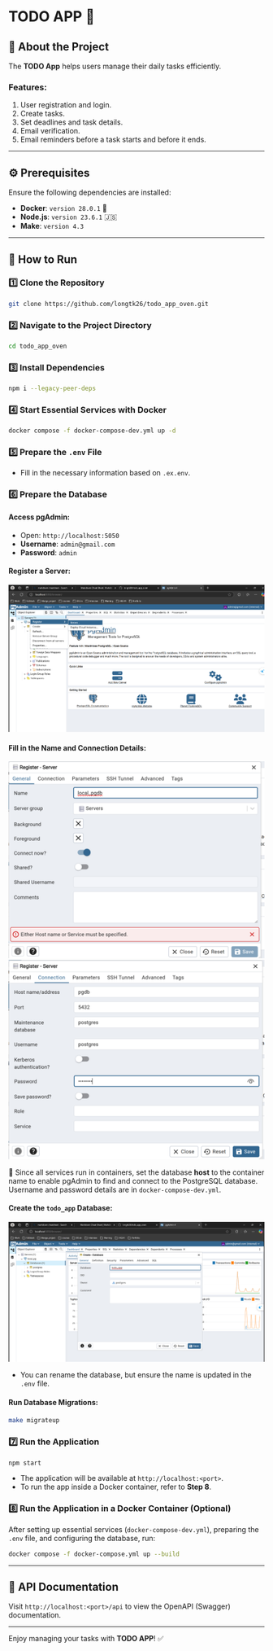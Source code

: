 # TODO APP 🏢

## 📖 About the Project
The **TODO App** helps users manage their daily tasks efficiently. 
### Features:
1. User registration and login.
2. Create tasks.
3. Set deadlines and task details.
4. Email verification.
5. Email reminders before a task starts and before it ends.

---

## ⚙️ Prerequisites
Ensure the following dependencies are installed:
- **Docker**: `version 28.0.1` 🐋
- **Node.js**: `version 23.6.1` 🇯‌🇸‌
- **Make**: `version 4.3`

---

## 🤔 How to Run

### 1️⃣ Clone the Repository
```sh
git clone https://github.com/longtk26/todo_app_oven.git
```

### 2️⃣ Navigate to the Project Directory
```sh
cd todo_app_oven
```

### 3️⃣ Install Dependencies
```sh
npm i --legacy-peer-deps
```

### 4️⃣ Start Essential Services with Docker
```sh
docker compose -f docker-compose-dev.yml up -d
```

### 5️⃣ Prepare the `.env` File
- Fill in the necessary information based on `.ex.env`.

### 6️⃣ Prepare the Database
#### Access pgAdmin:
- Open: `http://localhost:5050`
- **Username**: `admin@gmail.com`
- **Password**: `admin`

#### Register a Server:
![pgAdmin Server](docs/imgs/pgadmin.png)

#### Fill in the Name and Connection Details:
![pgAdmin General Settings](docs/imgs/pgadmin-general.png)
![pgAdmin Connection](docs/imgs/pgadmin-connection.png)

📌 Since all services run in containers, set the database **host** to the container name to enable pgAdmin to find and connect to the PostgreSQL database. Username and password details are in `docker-compose-dev.yml`.

#### Create the `todo_app` Database:
![Create Database](docs/imgs/pgadmin-create-database.png)

- You can rename the database, but ensure the name is updated in the `.env` file.

#### Run Database Migrations:
```sh
make migrateup
```

### 7️⃣ Run the Application
```sh
npm start
```
- The application will be available at `http://localhost:<port>`.
- To run the app inside a Docker container, refer to **Step 8**.

### 8️⃣ Run the Application in a Docker Container (Optional)
After setting up essential services (`docker-compose-dev.yml`), preparing the `.env` file, and configuring the database, run:
```sh
docker compose -f docker-compose.yml up --build
```

---

## 📜 API Documentation
Visit `http://localhost:<port>/api` to view the OpenAPI (Swagger) documentation.

---

Enjoy managing your tasks with **TODO APP**! ✅